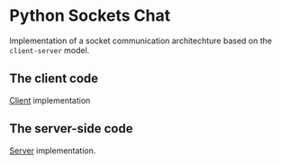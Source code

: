 # Python Sockets Chat

Implementation of a socket communication architechture based on the `client-server` model.

## The client code
[Client](https://github.com/Pyzyryab/Python-Sockets-Chat/blob/main/src/client.py) implementation

## The server-side code
[Server](https://github.com/Pyzyryab/Python-Sockets-Chat/blob/main/src/client.py) implementation.
